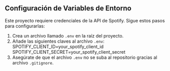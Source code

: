 ## Configuración de Variables de Entorno

Este proyecto requiere credenciales de la API de Spotify. Sigue estos pasos para configurarlas:

1. Crea un archivo llamado `.env` en la raíz del proyecto.
2. Añade las siguientes claves al archivo `.env`:
SPOTIFY_CLIENT_ID=your_spotify_client_id SPOTIFY_CLIENT_SECRET=your_spotify_client_secret
3. Asegúrate de que el archivo `.env` no se suba al repositorio gracias al archivo `.gitignore`.

